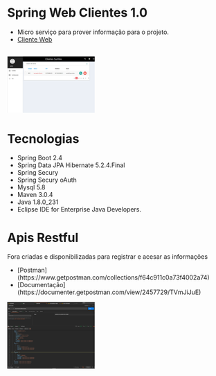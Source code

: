 # Spring Web Clientes 1.0
* Micro serviço para prover informação para o projeto.
* [Cliente Web](https://github.com/leocompiler/react-clientes-web)
<br>
<img width=40% height=20% src="https://github.com/leocompiler/react-clientes-web/blob/master/imagens/web_cliente_react.PNG?raw=true">

# Tecnologias
<ul>
<li>Spring Boot 2.4 </li>
<li> Spring Data JPA Hibernate 5.2.4.Final </li>
<li> Spring Secury </li>
<li> Spring Secury oAuth </li>
<li> Mysql 5.8 </li>
<li> Maven 3.0.4</li>
<li> Java 1.8.0_231 </li>
<li> Eclipse IDE for Enterprise Java Developers. </li>
 </ul>
 
 # Apis Restful 
 Fora criadas e disponibilizadas para registrar e acesar as informações
 <ul>
 <li>[Postman](https://www.getpostman.com/collections/f64c911c0a73f4002a74)</li>
 <li> [Documentação](https://documenter.getpostman.com/view/2457729/TVmJiJuE)</li>
 </ul>
<img width=40% height=20% src="https://github.com/leocompiler/react-clientes-web/blob/master/imagens/postman.PNG?raw=true">
